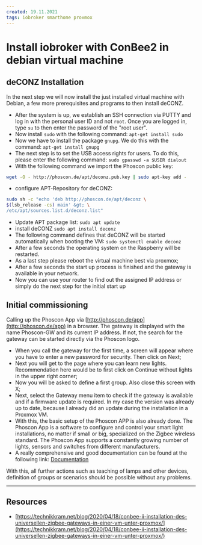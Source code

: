 ```yaml
---
created: 19.11.2021
tags: iobroker smarthome proxmox
---
```


# Install iobroker with ConBee2 in debian virtual machine

## deCONZ Installation

In the next step we will now install the just installed virtual machine with Debian, a few more prerequisites and programs to then install deCONZ.

* After the system is up, we establish an SSH connection via PUTTY and log in with the personal user ID and not `root`. Once you are logged in, type `su` to then enter the password of the "root user".
* Now install `sudo` with the following command: `apt-get install sudo`
* Now we have to install the package `gnupg`. We do this with the command: `apt-get install gnupg`
* The next step is to set the USB access rights for users. To do this, please enter the following command: `sudo gpasswd -a $USER dialout`
* With the following command we import the Phoscon public key:

```bash
wget -O - http://phoscon.de/apt/deconz.pub.key | sudo apt-key add -
```

* configure APT-Repository for deCONZ:

```bash
sudo sh -c "echo 'deb http://phoscon.de/apt/deconz \
$(lsb_release -cs) main' &gt; \
/etc/apt/sources.list.d/deconz.list"
```

* Update APT package list: `sudo apt update`
* install deCONZ `sudo apt install deconz`
* The following command defines that deCONZ will be started automatically when booting the VM: `sudo systemctl enable deconz`
* After a few seconds the operating system on the Raspberry will be restarted.
* As a last step please reboot the virtual machine best via proxmox;
* After a few seconds the start up process is finished and the gateway is available in your network.
* Now you can use your router to find out the assigned IP address or simply do the next step for the initial start up

## Initial commissioning

Calling up the Phoscon App via [http://phoscon.de/app](http://phoscon.de/app) in a browser. The gateway is displayed with the name Phoscon-GW and its current IP address. If not, the search for the gateway can be started directly via the Phoscon logo.

* When you call the gateway for the first time, a screen will appear where you have to enter a new password for security. Then click on Next;
* Next you will get to the page where you can learn new lights. Recommendation here would be to first click on Continue without lights in the upper right corner;
* Now you will be asked to define a first group. Also close this screen with X;
* Next, select the Gateway menu item to check if the gateway is available and if a firmware update is required. In my case the version was already up to date, because I already did an update during the installation in a Proxmox VM.
* With this, the basic setup of the Phoscon APP is also already done. The Phoscon App is a software to configure and control your smart light installations, no matter if small or big, specialized on the Zigbee wireless standard. The Phoscon App supports a constantly growing number of lights, sensors and switches from different manufacturers.
* A really comprehensive and good documentation can be found at the following link: [Documentation](https://phoscon.de/de/app/doc)

With this, all further actions such as teaching of lamps and other devices, definition of groups or scenarios should be possible without any problems.

---

## Resources

* [https://technikkram.net/blog/2020/04/18/conbee-ii-installation-des-universellen-zigbee-gateways-in-einer-vm-unter-proxmox/](https://technikkram.net/blog/2020/04/18/conbee-ii-installation-des-universellen-zigbee-gateways-in-einer-vm-unter-proxmox/)
